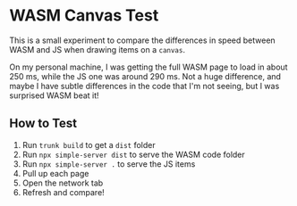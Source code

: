 # WASM Canvas Test

This is a small experiment to compare the differences in speed between WASM and JS when drawing items on a `canvas`.

On my personal machine, I was getting the full WASM page to load in about 250 ms, while the JS one was around 290 ms. Not a huge difference, and maybe I have subtle differences in the code that I'm not seeing, but I was surprised WASM beat it!

## How to Test

1. Run `trunk build` to get a `dist` folder
2. Run `npx simple-server dist` to serve the WASM code folder
3. Run `npx simple-server .` to serve the JS items
4. Pull up each page
5. Open the network tab
6. Refresh and compare!
